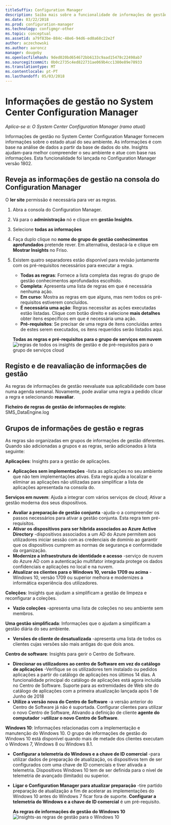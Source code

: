 ```yaml
---
titleSuffix: Configuration Manager
description: Saiba mais sobre a funcionalidade de informações de gestão disponível na consola do Configuration Manager.
ms.date: 03/22/2018
ms.prod: configuration-manager
ms.technology: configmgr-other
ms.topic: conceptual
ms.assetid: a79f83be-884c-48e6-94d6-ed0a68c22e2f
author: aczechowski
ms.author: aaroncz
manager: dougeby
ms.openlocfilehash: 9ded020bd654672bb6133c9aad15478c22498ab7
ms.sourcegitcommit: 0b0c2735c4ed822731ae069b4cc1380e89e78933
ms.translationtype: MT
ms.contentlocale: pt-PT
ms.lasthandoff: 05/03/2018
---
```

# <a name="management-insights-in-system-center-configuration-manager"></a>Informações de gestão no System Center Configuration Manager

*Aplica-se a: O System Center Configuration Manager (ramo atual)*

Informações de gestão no System Center Configuration Manager fornecem informações sobre o estado atual do seu ambiente. As informações é com base na análise de dados a partir da base de dados do site. Insights ajudam-para melhor compreender o seu ambiente e atue com base nas informações. Esta funcionalidade foi lançada no Configuration Manager versão 1802. <!--1353967-->

## <a name="review-management-insights-in-the-configuration-manager-console"></a>Reveja as informações de gestão na consola do Configuration Manager 
O **ler site** permissão é necessária para ver as regras.

1. Abra a consola do Configuration Manager. 
2. Vá para o **administração** nó e clique em **gestão Insights**.
3. Selecione **todas as informações**
4. Faça duplo clique no **nome do grupo de gestão conhecimentos aprofundados** pretende rever. Em alternativa, destacá-la e clique em **Mostrar Insights** no Friso. 
5. Existem quatro separadores estão disponível para revisão juntamente com os pré-requisitos necessários para executar a regra. 
    - **Todas as regras**: Fornece a lista completa das regras do grupo de gestão conhecimentos aprofundados escolhido.
    - **Completa**:  Apresenta uma lista de regras em que é necessária nenhuma ação. 
    - **Em curso**: Mostra as regras em que alguns, mas nem todos os pré-requisitos estiverem concluídos.
    - **É necessária uma ação**: Regras necessitar as ações executadas estão listadas. Clique com botão direito e selecione **mais detalhes** obter itens específicos em que é necessária uma ação. 
    - **Pré-requisitos**: Se precisar de uma regra de itens concluídas antes de estes serem executados, os itens requeridos serão listados aqui.   
    
    **Todas as regras e pré-requisitos para o grupo de serviços em nuvem** ![regras de todos os insights de gestão e de pré-requisitos para o grupo de serviços cloud](./media/Management-insights-all-cloud-rules.png)

## <a name="management-insights-reevaluation-and-logging"></a>Registo e de reavaliação de informações de gestão
As regras de informações de gestão reevaluate sua aplicabilidade com base numa agenda semanal. Novamente, pode avaliar uma regra a pedido clicar a regra e selecionando **reavaliar**.

**Ficheiro de regras de gestão de informações de registo**: SMS_DataEngine.log
## <a name="management-insights-groups-and-rules"></a>Grupos de informações de gestão e regras
As regras são organizadas em grupos de informações de gestão diferentes. Quando são adicionadas a grupos e as regras, serão adicionados à lista seguinte:

**Aplicações**: Insights para a gestão de aplicações.

- **Aplicações sem implementações** -lista as aplicações no seu ambiente que não tem implementações ativas. Esta regra ajuda a localizar e eliminar as aplicações não utilizadas para simplificar a lista de aplicações apresentada na consola do. 

**Serviços em nuvem**: Ajuda a integrar com vários serviços de cloud; Ativar a gestão moderna dos seus dispositivos. 
 - **Avaliar a preparação de gestão conjunta** -ajuda-o a compreender os passos necessários para ativar a gestão conjunta. Esta regra tem pré-requisitos. 
 - **Ativar os dispositivos para ser híbrida associados ao Azure Active Directory** -dispositivos associados a um AD do Azure permitem aos utilizadores iniciar sessão com as credenciais de domínio ao garantir que os dispositivos cumprem as normas de segurança e conformidade da organização. 
 - **Modernize a infraestrutura de identidade e acesso** -serviço de nuvem do Azure AD com a autenticação multifator integrada protege os dados confidenciais e aplicações no local e na nuvem. 
 - **Atualizar os clientes para o Windows 10, versão 1709 ou acima** -Windows 10, versão 1709 ou superior melhora e modernizes a informática experiência dos utilizadores. 


**Coleções**: Insights que ajudam a simplificam a gestão de limpeza e reconfigurar a coleções.
   - **Vazio coleções** -apresenta uma lista de coleções no seu ambiente sem membros. 

**Uma gestão simplificada**: Informações que o ajudam a simplificam a gestão diária do seu ambiente. 
   - **Versões de cliente de desatualizada** -apresenta uma lista de todos os clientes cujas versões são mais antigas do que dois anos. 

**Centro de software**: Insights para gerir o Centro de Software. 
   - **Direcionar os utilizadores ao centro de Software em vez do catálogo de aplicações** -Verifique se os utilizadores tem instalado ou pedidos aplicações a partir do catálogo de aplicações nos últimos 14 dias. A funcionalidade principal do catálogo de aplicações está agora incluída no Centro de Software. Suporte para as extremidades de Web site do catálogo de aplicações com a primeira atualização lançada após 1 de Junho de 2018
   - **Utilize a versão nova do Centro de Software** -a versão anterior do Centro de Software já não é suportada. Configurar clientes para utilizar o novo Centro de Software, Ativando a definição de cliente **agente do computador** >**utilizar o novo Centro de Software**.

**Windows 10**: Informações relacionadas com a implementação e manutenção do Windows 10. O grupo de informações de gestão do Windows 10 está disponível quando mais de metade dos clientes executam o Windows 7, Windows 8 ou Windows 8.1.
   - **Configurar a telemetria do Windows e a chave de ID comercial** -para utilizar dados de preparação de atualização, os dispositivos tem de ser configurados com uma chave de ID comerciais e tiver ativada a telemetria. Dispositivos Windows 10 tem de ser definida para o nível de telemetria de avançado (limitado) ou superior.
   - **Ligar o Configuration Manager para atualizar preparação** -tire partido preparação de atualização a fim de acelerar as implementações do Windows 10 antes do Windows 7 ficar fora de suporte. **Configurar a telemetria do Windows e a chave de ID comercial** é um pré-requisito.

     **As regras de informações de gestão do Windows 10**
    ![insights-as regras de gestão para o Windows 10](./media/Windows-10-insights-group.png)
    